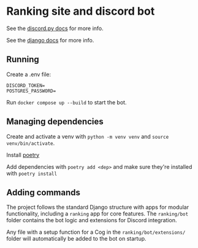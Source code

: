 # Ranking site and discord bot

See the [discord.py docs](https://discordpy.readthedocs.io/en/stable/) for more info.

See the [django docs](https://docs.djangoproject.com/en/5.2/) for more info.

## Running

Create a .env file:
```
DISCORD_TOKEN=
POSTGRES_PASSWORD=
```

Run `docker compose up --build` to start the bot.

## Managing dependencies

Create and activate a venv with `python -m venv venv` and `source venv/bin/activate`.

Install [poetry](https://python-poetry.org/docs/#installation)

Add dependencies with `poetry add <dep>` and make sure they're installed with `poetry install`

## Adding commands

The project follows the standard Django structure with apps for modular functionality, including a `ranking` app for core features. The `ranking/bot` folder contains the bot logic and extensions for Discord integration.

Any file with a setup function for a Cog in the `ranking/bot/extensions/` folder will automatically be added to the bot on startup.
